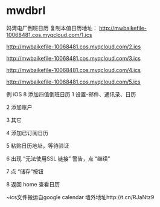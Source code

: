 # mwdbrl
妈湾电厂倒班日历
复制本值日历地址：
http://mwbaikefile-10068481.cos.myqcloud.com/1.ics

http://mwbaikefile-10068481.cos.myqcloud.com/2.ics

http://mwbaikefile-10068481.cos.myqcloud.com/3.ics

http://mwbaikefile-10068481.cos.myqcloud.com/4.ics

http://mwbaikefile-10068481.cos.myqcloud.com/5.ics

例 iOS 8 添加四值倒班日历
1 设置-邮件、通讯录、日历

2 添加账户

3 其它

4 添加已订阅日历

5 粘贴日历地址，等待验证


6 出现 “无法使用SSL 链接” 警告，点 “继续”

7 点 “储存”按钮

8 返回 home 查看日历




~ics文件搬运自google calendar 墙外地址http://t.cn/RJaNtz9
